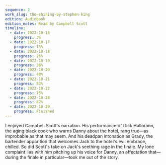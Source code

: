 ```yaml
---
sequence: 2
work_slug: the-shining-by-stephen-king
edition: Audiobook
edition_notes: Read by Campbell Scott
timeline:
  - date: 2022-10-16
    progress: 3%
  - date: 2022-10-17
    progress: 15%
  - date: 2022-10-18
    progress: 26%
  - date: 2022-10-19
    progress: 36%
  - date: 2022-10-20
    progress: 40%
  - date: 2022-10-21
    progress: 53%
  - date: 2022-10-22
    progress: 75%
  - date: 2022-10-28
    progress: 87%
  - date: 2022-10-29
    progress: Finished
---
```


I enjoyed Campbell Scott's narration. His performance of Dick Hallorann, the aging black cook who warns Danny about the hotel, rang true—as improbable as that may seem. And his deadpan intonation as Grady, the bartender apparition that welcomes Jack to the hotel's evil embrace, chilled. So did Scott's take on Jack's seething rage in the finale. My lone complaint lies with him pitching up his voice for Danny, an affectation that—during the finale in particular—took me out of the story.
